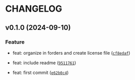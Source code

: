 # CHANGELOG

## v0.1.0 (2024-09-10)

### Feature

* feat: organize in forders and create license file ([`cf8edaf`](https://github.com/eduNEXT/edunext-grafana-dashboards/commit/cf8edaffd9c26ce57cb0fbeefd810e8cebf2b22a))

* feat: include readme ([`9511761`](https://github.com/eduNEXT/edunext-grafana-dashboards/commit/9511761b431dd3e7a6429fa33567af15022d055a))

* feat: first commit ([`e62b0c4`](https://github.com/eduNEXT/edunext-grafana-dashboards/commit/e62b0c478f65b617472da446163111c2ce6e67ea))
